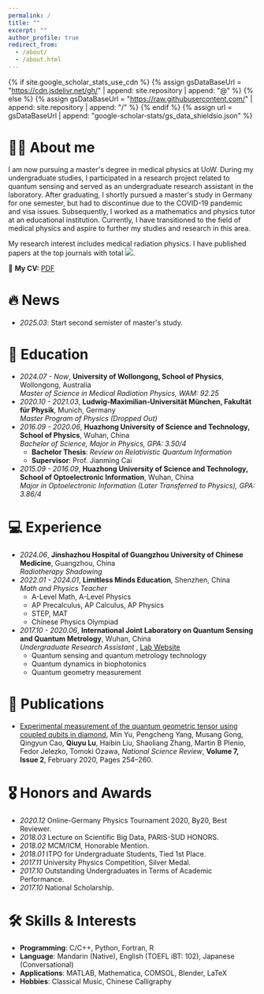 ```yaml
---
permalink: /
title: ""
excerpt: ""
author_profile: true
redirect_from: 
  - /about/
  - /about.html
---
```


{% if site.google_scholar_stats_use_cdn %}
{% assign gsDataBaseUrl = "https://cdn.jsdelivr.net/gh/" | append: site.repository | append: "@" %}
{% else %}
{% assign gsDataBaseUrl = "https://raw.githubusercontent.com/" | append: site.repository | append: "/" %}
{% endif %}
{% assign url = gsDataBaseUrl | append: "google-scholar-stats/gs_data_shieldsio.json" %}

<span class='anchor' id='about-me'></span>

# 👨‍🔬 About me
I am now pursuing a master's degree in medical physics at UoW. During my undergraduate studies, I participated in a research project related to quantum sensing and served as an undergraduate research assistant in the laboratory. After graduating, I shortly pursued a master's study in Germany for one semester, but had to discontinue due to the COVID-19 pandemic and visa issues. Subsequently, I worked as a mathematics and physics tutor at an educational institution. Currently, I have transitioned to the field of medical physics and aspire to further my studies and research in this area.

My research interest includes medical radiation physics. I have published papers at the top journals with total <a href="https://scholar.google.com/citations?user=abcd1234"><img src="https://img.shields.io/badge/Google%20Scholar-View%20Profile-blue?logo=Google%20Scholar"></a>.

📄 **My CV:**  [PDF](./QiuyuLu-CV-2025.2.pdf)  

# 🔥 News
- *2025.03*: Start second semister of master's study.

# 📖 Education
- *2024.07 - Now*, **University of Wollongong, School of Physics**, Wollongong, Australia  
  *Master of Science in Medical Radiation Physics, WAM: 92.25*  
- *2020.10 - 2021.03*, **Ludwig-Maximilian-Universität München, Fakultät für Physik**, Munich, Germany  
  *Master Program of Physics (Dropped Out)*  
- *2016.09 - 2020.06*, **Huazhong University of Science and Technology, School of Physics**, Wuhan, China  
  *Bachelor of Science, Major in Physics, GPA: 3.50/4*  
  - **Bachelor Thesis**: *Review on Relativistic Quantum Information*  
  - **Supervisor**: Prof. Jianming Cai  
- *2015.09 - 2016.09*, **Huazhong University of Science and Technology, School of Optoelectronic Information**, Wuhan, China  
  *Major in Optoelectronic Information (Later Transferred to Physics), GPA: 3.86/4*  

# 💻 Experience
- *2024.06*, **Jinshazhou Hospital of Guangzhou University of Chinese Medicine**, Guangzhou, China  
  *Radiotherapy Shadowing*  
- *2022.01 - 2024.01*, **Limitless Minds Education**, Shenzhen, China  
  *Math and Physics Teacher*  
  - A-Level Math, A-Level Physics  
  - AP Precalculus, AP Calculus, AP Physics  
  - STEP, MAT  
  - Chinese Physics Olympiad  
- *2017.10 - 2020.06*, **International Joint Laboratory on Quantum Sensing and Quantum Metrology**, Wuhan, China  
  *Undergraduate Research Assistant* , [Lab Website](https://www.iqsqm.com/list_21/)  
  - Quantum sensing and quantum metrology technology  
  - Quantum dynamics in biophotonics  
  - Quantum geometry measurement  

# 📝 Publications 

- [Experimental measurement of the quantum geometric tensor using coupled qubits in diamond](https://doi.org/10.1093/nsr/nwz193), Min Yu, Pengcheng Yang, Musang Gong, Qingyun Cao, **Qiuyu Lu**, Haibin Liu, Shaoliang Zhang, Martin B Plenio, Fedor Jelezko, Tomoki Ozawa, *National Science Review*, **Volume 7, Issue 2**, February 2020, Pages 254–260.

# 🎖 Honors and Awards
- *2020.12* Online-Germany Physics Tournament 2020, By20, Best Reviewer.  
- *2018.03* Lecture on Scientific Big Data, PARIS-SUD HONORS.  
- *2018.02* MCM/ICM, Honorable Mention.  
- *2018.01* ITPO for Undergraduate Students, Tied 1st Place.  
- *2017.11* University Physics Competition, Silver Medal.  
- *2017.10* Outstanding Undergraduates in Terms of Academic Performance.  
- *2017.10* National Scholarship.

# 🛠 Skills & Interests
- **Programming**: C/C++, Python, Fortran, R  
- **Language**: Mandarin (Native), English (TOEFL iBT: 102), Japanese (Conversational)  
- **Applications**: MATLAB, Mathematica, COMSOL, Blender, LaTeX  
- **Hobbies**: Classical Music, Chinese Calligraphy  
